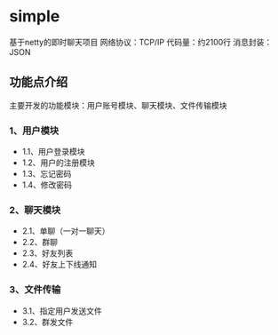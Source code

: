 # simple

基于netty的即时聊天项目
网络协议：TCP/IP
代码量：约2100行
消息封装：JSON

## 功能点介绍

  主要开发的功能模块：用户账号模块、聊天模块、文件传输模块

### 1、用户模块
- 1.1、用户登录模块  
- 1.2、用户的注册模块
- 1.3、忘记密码
- 1.4、修改密码
### 2、聊天模块
- 2.1、单聊（一对一聊天） 
- 2.2、群聊
- 2.3、好友列表
- 2.4、好友上下线通知
### 3、文件传输
- 3.1、指定用户发送文件
- 3.2、群发文件
